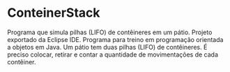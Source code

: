 # ConteinerStack
 Programa que simula pilhas (LIFO) de contêineres em um pátio.
Projeto exportado da Eclipse IDE.
Programa para treino em programação orientada a objetos em Java.
Um pátio tem duas pilhas (LIFO) de contêineres. É preciso colocar, retirar e contar a quantidade de movimentações de cada contêiner.
